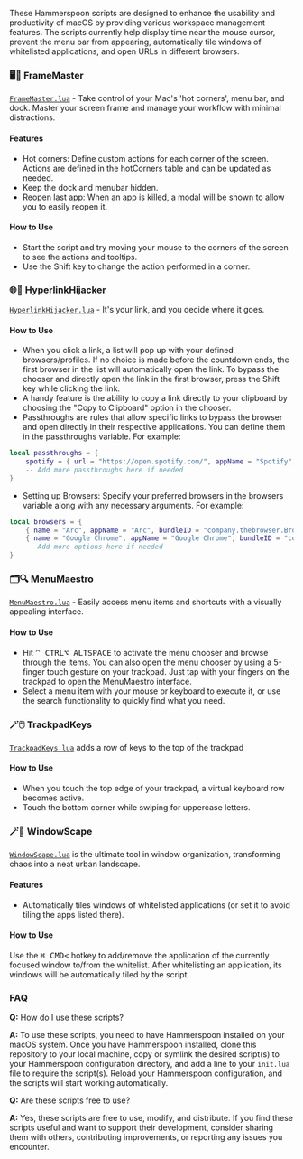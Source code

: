 These Hammerspoon scripts are designed to enhance the usability and productivity of macOS by providing various workspace management features. The scripts currently help display time near the mouse cursor, prevent the menu bar from appearing, automatically tile windows of whitelisted applications, and open URLs in different browsers.

### 🖥️🐙 FrameMaster
[`FrameMaster.lua`](https://github.com/sryo/Spoons/blob/main/FrameMaster.lua) - Take control of your Mac's 'hot corners', menu bar, and dock. Master your screen frame and manage your workflow with minimal distractions.

#### Features
- Hot corners: Define custom actions for each corner of the screen. Actions are defined in the hotCorners table and can be updated as needed.
- Keep the dock and menubar hidden.
- Reopen last app: When an app is killed, a modal will be shown to allow you to easily reopen it.

#### How to Use
- Start the script and try moving your mouse to the corners of the screen to see the actions and tooltips.
- Use the Shift key to change the action performed in a corner.

### 🌐🔀 HyperlinkHijacker
[`HyperlinkHijacker.lua`](https://github.com/sryo/Spoons/blob/main/HyperlinkHijacker.lua) - It's your link, and you decide where it goes. 

#### How to Use
- When you click a link, a list will pop up with your defined browsers/profiles. If no choice is made before the countdown ends, the first browser in the list will automatically open the link. To bypass the chooser and directly open the link in the first browser, press the Shift key while clicking the link.
- A handy feature is the ability to copy a link directly to your clipboard by choosing the "Copy to Clipboard" option in the chooser.
- Passthroughs are rules that allow specific links to bypass the browser and open directly in their respective applications. You can define them in the passthroughs variable. For example:
```lua
local passthroughs = {
    spotify = { url = "https://open.spotify.com/", appName = "Spotify", bundleID = "com.spotify.client" },
    -- Add more passthroughs here if needed
}
```
- Setting up Browsers: Specify your preferred browsers in the browsers variable along with any necessary arguments. For example:
```lua
local browsers = {
    { name = "Arc", appName = "Arc", bundleID = "company.thebrowser.Browser", args = {""} },
    { name = "Google Chrome", appName = "Google Chrome", bundleID = "com.google.Chrome", args = {""} },
    -- Add more options here if needed
}
```

### 🗂️🔍 MenuMaestro
[`MenuMaestro.lua`](https://github.com/sryo/Spoons/blob/main/MenuMaestro.lua) - Easily access menu items and shortcuts with a visually appealing interface.

#### How to Use
- Hit <kbd>^ CTRL</kbd><kbd>⌥ ALT</kbd><kbd>SPACE</kbd> to activate the menu chooser and browse through the items. You can also open the menu chooser by using a 5-finger touch gesture on your trackpad. Just tap with your fingers on the trackpad to open the MenuMaestro interface.
- Select a menu item with your mouse or keyboard to execute it, or use the search functionality to quickly find what you need.

### 🪄🖱️ TrackpadKeys
[`TrackpadKeys.lua`](https://github.com/sryo/Spoons/blob/main/TrackpadKeys.lua) adds a row of keys to the top of the trackpad

#### How to Use
- When you touch the top edge of your trackpad, a virtual keyboard row becomes active.
- Touch the bottom corner while swiping for uppercase letters.

### 🪄🌇 WindowScape
[`WindowScape.lua`](https://github.com/sryo/Spoons/blob/main/WindowScape.lua) is the ultimate tool in window organization, transforming chaos into a neat urban landscape.

#### Features
- Automatically tiles windows of whitelisted applications (or set it to avoid tiling the apps listed there).

#### How to Use
Use the <kbd>⌘ CMD</kbd><kbd><</kbd> hotkey to add/remove the application of the currently focused window to/from the whitelist.
After whitelisting an application, its windows will be automatically tiled by the script.

### FAQ

**Q:** How do I use these scripts?

**A:** To use these scripts, you need to have Hammerspoon installed on your macOS system. Once you have Hammerspoon installed, clone this repository to your local machine, copy or symlink the desired script(s) to your Hammerspoon configuration directory, and add a line to your `init.lua` file to require the script(s). Reload your Hammerspoon configuration, and the scripts will start working automatically.

**Q:** Are these scripts free to use?

**A:** Yes, these scripts are free to use, modify, and distribute. If you find these scripts useful and want to support their development, consider sharing them with others, contributing improvements, or reporting any issues you encounter.
